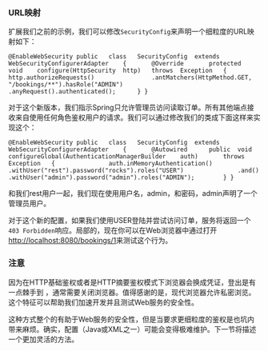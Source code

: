 ### URL映射

扩展我们之前的示例，我们可以修改`SecurityConfig`来声明一个细粒度的URL映射如下：

```
@EnableWebSecurity public	class	SecurityConfig	extends	WebSecurityConfigurerAdapter	{		@Override		protected	void	configure(HttpSecurity	http)	throws	Exception	{				http.authorizeRequests()				.antMatchers(HttpMethod.GET,	"/bookings/**").hasRole("ADMIN")				.anyRequest().authenticated();		} }
```

对于这个新版本，我们指示Spring只允许管理员访问读取订单。所有其他端点接收来自使用任何角色鉴权用户的请求。我们可以通过修改我们的类成下面这样来实现这个：

```
@EnableWebSecurity public	class	SecurityConfig	extends	WebSecurityConfigurerAdapter	{		@Autowired		public	void	configureGlobal(AuthenticationManagerBuilder	auth)		throws	Exception	{				auth.inMemoryAuthentication()				.withUser("rest").password("rocks").roles("USER")				.and()				.withUser("admin").password("admin").roles("ADMIN");		} } 
```

和我们rest用户一起，我们现在使用用户名，admin，和密码，admin声明了一个管理员用户。

对于这个新的配置，如果我们使用USER登陆并尝试访问订单，服务将返回一个`403 Forbidden`响应。局部的，现在你可以在Web浏览器中通过打开<http://localhost:8080/bookings/1>来测试这个行为。

### 注意
因为在HTTP基础鉴权或者是HTTP摘要鉴权模式下浏览器会换成凭证，登出是有一点棘手到 ，通常需要关闭浏览器。值得感谢的是，现代浏览器允许私密浏览。这个特征可以帮助我们加速开发并且测试Web服务的安全性。


这种方式整个的有助于Web服务的安全性，但是当要求更细粒度的鉴权是也坑内带来麻烦。确实，配置（Java或XML之一）可能会变得极难维护。下一节将描述一个更加灵活的方法。